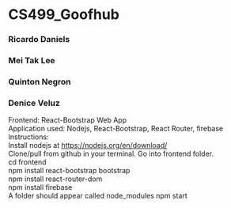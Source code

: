 # CS499_Goofhub
### Ricardo Daniels
### Mei Tak Lee
### Quinton Negron
### Denice Veluz

Frontend: React-Bootstrap Web App <br />
Application used: Nodejs, React-Bootstrap, React Router, firebase <br />
Instructions: <br />
Install nodejs at https://nodejs.org/en/download/ <br />
Clone/pull from github in your terminal. Go into frontend folder. <br />
cd frontend <br />
npm install react-bootstrap bootstrap <br />
npm install react-router-dom <br />
npm install firebase <br />
A folder should appear called node_modules
npm start <br />
